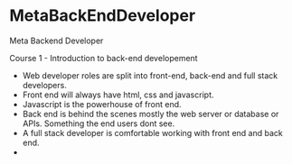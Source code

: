 # MetaBackEndDeveloper
Meta Backend Developer

Course 1 - Introduction to back-end developement

- Web developer roles are split into front-end, back-end and full stack developers.
- Front end will always have html, css and javascript.
- Javascript is the powerhouse of front end.
- Back end is behind the scenes mostly the web server or database or APIs. Something the end users dont see.
- A full stack developer is comfortable working with front end and back end.
- 
